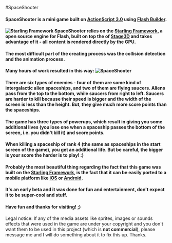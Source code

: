 #SpaceShooter

#### SpaceShooter is a mini game built on [ActionScript 3.0](http://en.wikipedia.org/wiki/ActionScript) using [Flash Builder](http://www.adobe.com/products/flash-builder.html). 
#### ![Starling Framework](http://gamua.com/img/starling/title-logo.png) SpaceShooter relies on the [Starling Framework](http://gamua.com/starling/), a open source engine for Flash, built on top the of [Stage3D](http://www.adobe.com/devnet/flashplayer/stage3d.html) and takes advantage of it - all content is rendered directly by the GPU.
#### The most difficult part of the creating process was the collision detection and the animation process. 
#### Many hours of work resulted in this way: ![SpaceShooter](http://oi39.tinypic.com/euixl2.jpg)
#### There are six types of enemies - four of them are some kind of intergalactic alien spaceships, and two of them are flying saucers. Aliens pass from the top to the bottom, while saucers from right to left. Saucers are harder to kill because their speed is bigger and the width of the screen is less than the height. But, they give much more score points than the spaceships.
#### The game has three types of powerups, which result in giving you some additional lives (you lose one when a spaceship passes the bottom of the screen, i.e. you didn't kill it) and score points.
#### When killing a spaceship of rank 4 (the same as spaceships in the start screen of the game), you get an additional life. But be careful, the bigger is your score the harder is to play! :)
#### Probably the most beautiful thing regarding the fact that this game was built on the [Starling Framework](http://gamua.com/starling/), is the fact that it can be easily ported to a mobile platform like [iOS](http://ro.wikipedia.org/wiki/IOS_(Apple)) or [Android](http://en.wikipedia.org/wiki/Android_(operating_system)).
#### It's an early beta and it was done for fun and entertainment, don't expect it to be super-cool and stuff.
#### Have fun and thanks for visiting! ;)

Legal notice: If any of the media assets like sprites, images or sounds effects that were used in the game are under your copyright and you don't want them to be used in this project (which is **not commercial**), please message me and I will do something about it to fix this up. Thanks.
